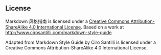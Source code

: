 ## License

Markdown 风格指南 is licensed under a [Creative Commons Attribution-ShareAlike 4.0 International License](http://creativecommons.org/licenses/by-sa/4.0/). Based on a work at <http://www.cirosantilli.com/markdown-style-guide>

Adapted from Markdown Style Guide by Ciro Santilli is licensed under a Creative Commons Attribution-ShareAlike 4.0 International License.
